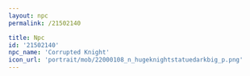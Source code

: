 ```yaml
---
layout: npc
permalink: /21502140

title: Npc
id: '21502140'
npc_name: 'Corrupted Knight'
icon_url: 'portrait/mob/22000108_n_hugeknightstatuedarkbig_p.png'
---
```


